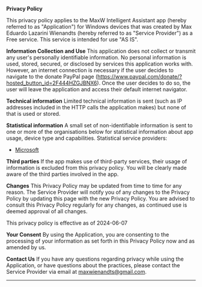 **Privacy Policy**

This privacy policy applies to the MaxW Intelligent Assistant app (hereby referred to as "Application") for Windows devices that was created by Max Eduardo Lazarini Wienandts (hereby referred to as "Service Provider") as a Free service. This service is intended for use "AS IS".

**Information Collection and Use**
This application does not collect or transmit any user's personally identifiable information. No personal information is used, stored, secured, or disclosed by services this application works with. However, an internet connection is necessary if the user decides to navigate to the donate PayPal page (https://www.paypal.com/donate/?hosted_button_id=2F444HZGJBNX6). Once the user decides to do so, the user will leave the application and access their default internet navigator.

**Technical information**
Limited technical information is sent (such as IP addresses included in the HTTP calls the application makes) but none of that is used or stored.

**Statistical information**
A small set of non-identifiable information is sent to one or more of the organisations below for statistical information about app usage, device type and capabilities. Statistical service providers:
-	[Microsoft](http://www.microsoft.com/)

**Third parties**
If the app makes use of third-party services, their usage of information is excluded from this privacy policy. You will be clearly made aware of the third parties involved in the app.

**Changes**
This Privacy Policy may be updated from time to time for any reason. The Service Provider will notify you of any changes to the Privacy Policy by updating this page with the new Privacy Policy. You are advised to consult this Privacy Policy regularly for any changes, as continued use is deemed approval of all changes.

This privacy policy is effective as of 2024-06-07

**Your Consent**
By using the Application, you are consenting to the processing of your information as set forth in this Privacy Policy now and as amended by us.

**Contact Us**
If you have any questions regarding privacy while using the Application, or have questions about the practices, please contact the Service Provider via email at maxwienandts@gmail.com.

* * *
